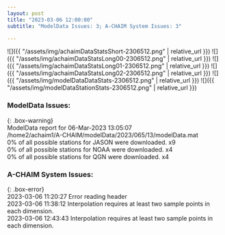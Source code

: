```yaml
---
layout: post
title: "2023-03-06 12:00:00"
subtitle: "ModelData Issues: 3; A-CHAIM System Issues: 3"

---
```


![]({{ "/assets/img/achaimDataStatsShort-2306512.png" | relative_url }})
![]({{ "/assets/img/achaimDataStatsLong00-2306512.png" | relative_url }})
![]({{ "/assets/img/achaimDataStatsLong01-2306512.png" | relative_url }})
![]({{ "/assets/img/achaimDataStatsLong02-2306512.png" | relative_url }})
![]({{ "/assets/img/modelDataDataStats-2306512.png" | relative_url }})
![]({{ "/assets/img/modelDataStationStats-2306512.png" | relative_url }})

### ModelData Issues:  
  
{: .box-warning}  
 ModelData report for 06-Mar-2023 13:05:07   
 /home2/achaim1/A-CHAIM/modelData/2023/065/13/modelData.mat   
 0% of all possible stations for JASON were downloaded. x9   
 0% of all possible stations for NOAA were downloaded. x4   
 0% of all possible stations for QGN were downloaded. x4   
  
### A-CHAIM System Issues:  
  
{: .box-error}  
2023-03-06 11:20:27 Error reading header  
2023-03-06 11:38:12 Interpolation requires at least two sample points in each dimension.  
2023-03-06 12:43:43 Interpolation requires at least two sample points in each dimension.  

